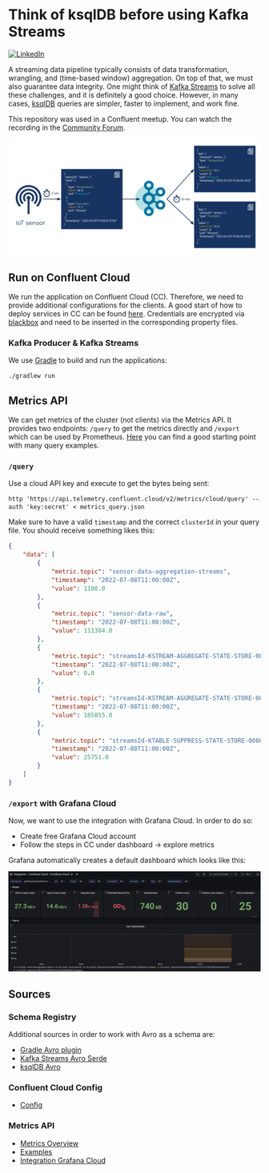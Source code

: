# Think of ksqlDB before using Kafka Streams

[![LinkedIn][linkedin-shield]][linkedin-url]

A streaming data pipeline typically consists of data transformation, wrangling, and (time-based window) aggregation. On top of that, we must also guarantee data integrity. One might think of [Kafka Streams](https://kafka.apache.org/documentation/streams/) to solve all these challenges, and it is definitely a good choice. However, in many cases, [ksqlDB](https://ksqldb.io/) queries are simpler, faster to implement, and work fine.

This repository was used in a Confluent meetup. You can watch the recording in the [Community Forum](https://forum.confluent.io/t/recording-ready-to-view-speaker-q-a-thread-30-march-2022-think-of-using-ksqldb-before-using-kafka-streams/4450).

![](image.png)


## Run on Confluent Cloud

We run the application on Confluent Cloud (CC). Therefore, we need to provide additional
configurations for the clients. A good start of how to deploy services in CC can be found
[here](https://docs.confluent.io/cloud/current/client-apps/config-client.html).
Credentials are encrypted via [blackbox](https://github.com/StackExchange/blackbox#installation-instructions)
and need to be inserted in the corresponding property files.

### Kafka Producer & Kafka Streams

We use [Gradle](https://gradle.org/) to build and run the applications:

```shell
./gradlew run
```

## Metrics API

We can get metrics of the cluster (not clients) via the Metrics API. It provides two endpoints:
`/query` to get the metrics directly and `/export` which can be used by Prometheus.
[Here](https://docs.confluent.io/cloud/current/monitoring/metrics-api.html#prometheus) you can find a good starting point
with many query examples.

### `/query`

Use a cloud API key and execute to get the bytes being sent:

```shell
http 'https://api.telemetry.confluent.cloud/v2/metrics/cloud/query' --auth 'key:secret' < metrics_query.json
```
Make sure to have a valid `timestamp` and the correct `clusterId` in your query file.
You should receive something likes this:

````json
{
    "data": [
        {
            "metric.topic": "sensor-data-aggregation-streams",
            "timestamp": "2022-07-08T11:00:00Z",
            "value": 1188.0
        },
        {
            "metric.topic": "sensor-data-raw",
            "timestamp": "2022-07-08T11:00:00Z",
            "value": 111384.0
        },
        {
            "metric.topic": "streamsId-KSTREAM-AGGREGATE-STATE-STORE-0000000004-changelog",
            "timestamp": "2022-07-08T11:00:00Z",
            "value": 0.0
        },
        {
            "metric.topic": "streamsId-KSTREAM-AGGREGATE-STATE-STORE-0000000004-repartition",
            "timestamp": "2022-07-08T11:00:00Z",
            "value": 185855.0
        },
        {
            "metric.topic": "streamsId-KTABLE-SUPPRESS-STATE-STORE-0000000010-changelog",
            "timestamp": "2022-07-08T11:00:00Z",
            "value": 25751.0
        }
    ]
}
````

### `/export` with Grafana Cloud

Now, we want to use the integration with Grafana Cloud. In order to do so:

* Create free Grafana Cloud account
* Follow the steps in CC under dashboard -> explore metrics

Grafana automatically creates a default dashboard which looks like this:

![](GrafanaCloud.png)

## Sources

### Schema Registry
Additional sources in order to work with Avro as a schema are:

* [Gradle Avro plugin](https://github.com/davidmc24/gradle-avro-plugin)
* [Kafka Streams Avro Serde](https://docs.confluent.io/platform/current/streams/developer-guide/datatypes.html)
* [ksqlDB Avro](https://docs.ksqldb.io/en/latest/reference/serialization/#avro)

### Confluent Cloud Config
* [Config](https://docs.confluent.io/cloud/current/client-apps/config-client.html)

### Metrics API
* [Metrics Overview](https://docs.confluent.io/cloud/current/client-apps/monitoring.html)
* [Examples](https://docs.confluent.io/cloud/current/monitoring/metrics-api.html#query-for-bytes-sent-to-consumers-per-minute-grouped-by-topic)
* [Integration Grafana Cloud](https://grafana.com/docs/grafana-cloud/integrations/integrations/integration-confluent-cloud/)

[linkedin-shield]: https://img.shields.io/badge/-LinkedIn-black.svg?style=flat-square&logo=linkedin&colorB=555
[linkedin-url]: https://www.linkedin.com/in/patrick-neff-7bb3b21a4/

